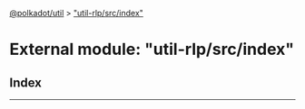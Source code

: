 [@polkadot/util](../README.md) > ["util-rlp/src/index"](../modules/_util_rlp_src_index_.md)

# External module: "util-rlp/src/index"

## Index

---

